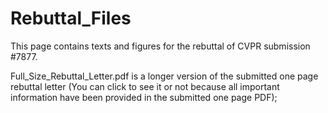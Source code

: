 # Rebuttal_Files
This page contains texts and figures for the rebuttal of CVPR submission #7877.

Full_Size_Rebuttal_Letter.pdf is a longer version of the submitted one page rebuttal letter (You can click to see it or not because all important information have been provided in the submitted one page PDF);
